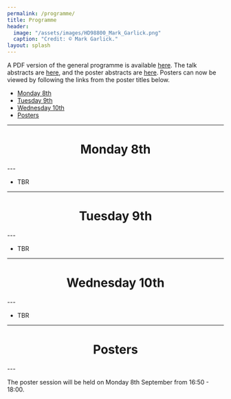 ```yaml
---
permalink: /programme/
title: Programme
header:
  image: "/assets/images/HD98800_Mark_Garlick.png"
  caption: "Credit: © Mark Garlick."
layout: splash
---
```


A PDF version of the general programme is available [here](../assets/images/Programme.pdf). The talk abstracts are [here](../assets/images/Talks.pdf), and the poster abstracts are [here](../assets/images/Posters.pdf). Posters can now be viewed by following the links from the poster titles below.

- [Monday 8th](#monday-8th)
- [Tuesday 9th](#tuesday-9th)
- [Wednesday 10th](#wednesday-10th)
- [Posters](#posters)

---
<h1 id="monday-8th" style="text-align: center;">Monday 8th</h1>
---

- TBR

---
<h1 id="tuesday-9th" style="text-align: center;">Tuesday 9th</h1>
---

- TBR

---
<h1 id="wednesday-10th" style="text-align: center;">Wednesday 10th</h1>
---

- TBR

---
<h1 id="posters" style="text-align: center;">Posters</h1>
---

The poster session will be held on Monday 8th September from 16:50 - 18:00.
